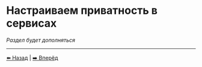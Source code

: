 # Настраиваем приватность в сервисах

*Раздел будет дополняться*

---

[⬅️ Назад](./mobile-apps-privacy.md) | [➡️ Вперёд](./facebook.md)
